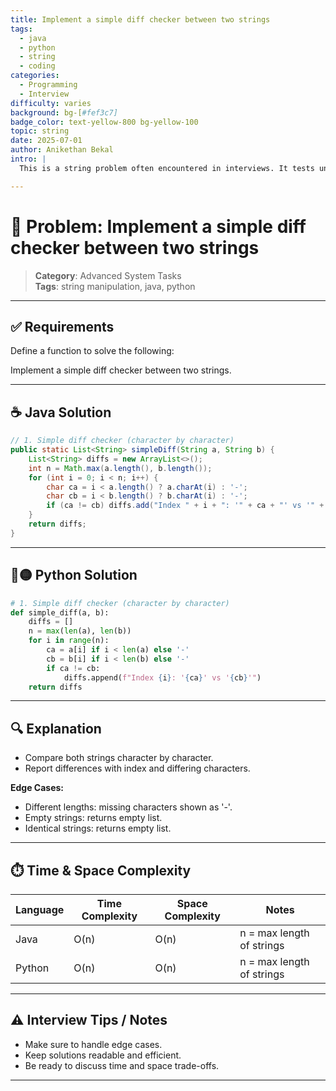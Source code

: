```yaml
---
title: Implement a simple diff checker between two strings
tags:
  - java
  - python
  - string
  - coding
categories:
  - Programming
  - Interview
difficulty: varies
background: bg-[#fef3c7]
badge_color: text-yellow-800 bg-yellow-100
topic: string
date: 2025-07-01
author: Anikethan Bekal
intro: |
  This is a string problem often encountered in interviews. It tests understanding of fundamental concepts such as iteration, pattern matching, or algorithmic design depending on the problem.

---
```


# 🧠 Problem: Implement a simple diff checker between two strings

> **Category**: Advanced System Tasks  
> **Tags**: string manipulation, java, python

---

## ✅ Requirements

Define a function to solve the following:

Implement a simple diff checker between two strings.

---

## ☕ Java Solution

```java
// 1. Simple diff checker (character by character)
public static List<String> simpleDiff(String a, String b) {
    List<String> diffs = new ArrayList<>();
    int n = Math.max(a.length(), b.length());
    for (int i = 0; i < n; i++) {
        char ca = i < a.length() ? a.charAt(i) : '-';
        char cb = i < b.length() ? b.charAt(i) : '-';
        if (ca != cb) diffs.add("Index " + i + ": '" + ca + "' vs '" + cb + "'");
    }
    return diffs;
}
```

---

## 🔵🟡 Python Solution

```python
# 1. Simple diff checker (character by character)
def simple_diff(a, b):
    diffs = []
    n = max(len(a), len(b))
    for i in range(n):
        ca = a[i] if i < len(a) else '-'
        cb = b[i] if i < len(b) else '-'
        if ca != cb:
            diffs.append(f"Index {i}: '{ca}' vs '{cb}'")
    return diffs
```

---

## 🔍 Explanation

- Compare both strings character by character.
- Report differences with index and differing characters.

**Edge Cases:**
- Different lengths: missing characters shown as '-'.
- Empty strings: returns empty list.
- Identical strings: returns empty list.

---

## ⏱️ Time & Space Complexity

| Language | Time Complexity | Space Complexity | Notes |
|----------|-----------------|------------------|-------|
| Java     | O(n)            | O(n)             | n = max length of strings |
| Python   | O(n)            | O(n)             | n = max length of strings |

---

## ⚠️ Interview Tips / Notes

- Make sure to handle edge cases.
- Keep solutions readable and efficient.
- Be ready to discuss time and space trade-offs.

---

